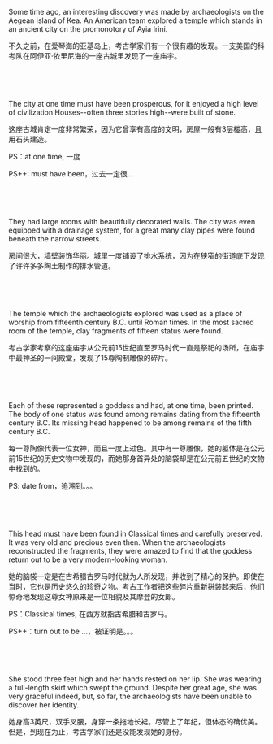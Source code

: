 Some time ago, an interesting discovery was made by archaeologists on the Aegean island of Kea. An American team explored a temple which stands in an ancient city on the promonotory of Ayia Irini.

不久之前，在爱琴海的亚基岛上，考古学家们有一个很有趣的发现。一支美国的科考队在阿伊亚·依里尼海的一座古城里发现了一座庙宇。

    

    

The city at one time must have been prosperous, for it enjoyed a high level of civilization Houses--often three stories high--were built of stone.

这座古城肯定一度非常繁荣，因为它曾享有高度的文明，房屋一般有3层楼高，且用石头建造。

PS：at one time, 一度

PS++: must have been，过去一定很...

    

    

They had large rooms with beautifully decorated walls. The city was even equipped with a drainage system, for a great many clay pipes were found beneath the narrow streets.

房间很大，墙壁装饰华丽。城里一度铺设了排水系统，因为在狭窄的街道底下发现了许许多多陶土制作的排水管道。

    

    

The temple which the archaeologists explored was used as a place of worship from fifteenth century B.C. until Roman times. In the most sacred room of the temple, clay fragments of fifteen status were found.

考古学家考察的这座庙宇从公元前15世纪直至罗马时代一直是祭祀的场所，在庙宇中最神圣的一间殿堂，发现了15尊陶制雕像的碎片。

    

    

Each of these represented a goddess and had, at one time, been printed. The body of one status was found among remains dating from the fifteenth century B.C. Its missing head happened to be among remains of the fifth century B.C.

每一尊陶像代表一位女神，而且一度上过色。其中有一尊雕像，她的躯体是在公元前15世纪的历史文物中发现的，而她那身首异处的脑袋却是在公元前五世纪的文物中找到的。

PS: date from，追溯到。。。

    

    

This head must have been found in Classical times and carefully preserved. It was very old and precious even then. When the archaeologists reconstructed the fragments, they were amazed to find that the goddess return out to be a very modern-looking woman.

她的脑袋一定是在古希腊古罗马时代就为人所发现，并收到了精心的保护。即使在当时，它也是历史悠久的珍奇之物。考古工作者把这些碎片重新拼装起来后，他们惊奇地发现这尊女神原来是一位相貌及其摩登的女郎。

PS：Classical times, 在西方就指古希腊和古罗马。

PS++：turn out to be ...，被证明是。。。

    

    

She stood three feet high and her hands rested on her lip. She was wearing a full-length skirt which swept the ground. Despite her great age, she was very graceful indeed, but, so far, the archaeologists have been unable to discover her identity.

她身高3英尺，双手叉腰，身穿一条拖地长裙。尽管上了年纪，但体态的确优美。但是，到现在为止，考古学家们还是没能发现她的身份。
